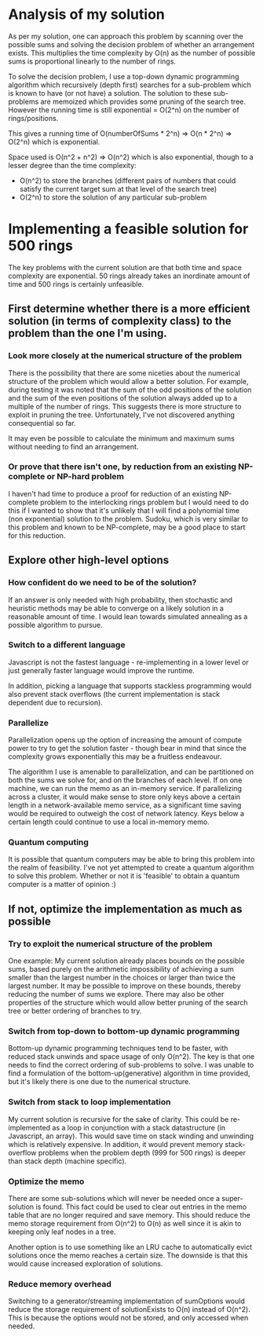 # Analysis of my solution

As per my solution, one can approach this problem by scanning over the possible sums and solving the decision problem of whether an arrangement exists. This multiplies the time complexity by O(n) as the number of possible sums is proportional linearly to the number of rings.

To solve the decision problem, I use a top-down dynamic programming algorithm which recursively (depth first) searches for a sub-problem which is known to have (or not have) a solution. The solution to these sub-problems are memoized which provides some pruning of the search tree. However the running time is still exponential = O(2^n) on the number of rings/positions.

This gives a running time of O(numberOfSums * 2^n) => O(n * 2^n) => O(2^n) which is exponential.

Space used is O(n^2 + n^2) => O(n^2) which is also exponential, though to a lesser degree than the time complexity:

* O(n^2) to store the branches (different pairs of numbers that could satisfy the current target sum at that level of the search tree)
* O(2^n) to store the solution of any particular sub-problem



# Implementing a feasible solution for 500 rings

The key problems with the current solution are that both time and space complexity are exponential. 50 rings already takes an inordinate amount of time and 500 rings is certainly unfeasible.


## First determine whether there is a more efficient solution (in terms of complexity class) to the problem than the one I'm using.

### Look more closely at the numerical structure of the problem

There is the possibility that there are some niceties about the numerical structure of the problem which would allow a better solution. For example, during testing it was noted that the sum of the odd positions of the solution and the sum of the even positions of the solution always added up to a multiple of the number of rings. This suggests there is more structure to exploit in pruning the tree. Unfortunately, I've not discovered anything consequential so far.

It may even be possible to calculate the minimum and maximum sums without needing to find an arrangement.

### Or prove that there isn't one, by reduction from an existing NP-complete or NP-hard problem

I haven't had time to produce a proof for reduction of an existing NP-complete problem to the interlocking rings problem but I would need to do this if I wanted to show that it's unlikely that I will find a polynomial time (non exponential) solution to the problem. Sudoku, which is very similar to this problem and known to be NP-complete, may be a good place to start for this reduction.


## Explore other high-level options

### How confident do we need to be of the solution?

If an answer is only needed with high probability, then stochastic and heuristic methods may be able to converge on a likely solution in a reasonable amount of time. I would lean towards simulated annealing as a possible algorithm to pursue.

### Switch to a different language

Javascript is not the fastest language - re-implementing in a lower level or just generally faster language would improve the runtime.

In addition, picking a language that supports stackless programming would also prevent stack overflows (the current implementation is stack dependent due to recursion).

### Parallelize

Parallelization opens up the option of increasing the amount of compute power to try to get the solution faster - though bear in mind that since the complexity grows exponentially this may be a fruitless endeavour.

The algorithm I use is amenable to parallelization, and can be partitioned on both the sums we solve for, and on the branches of each level. If on one machine, we can run the memo as an in-memory service. If parallelizing across a cluster, it would make sense to store only keys above a certain length in a network-available memo service, as a significant time saving would be required to outweigh the cost of network latency. Keys below a certain length could continue to use a local in-memory memo.

### Quantum computing

It is possible that quantum computers may be able to bring this problem into the realm of feasibility. I've not yet attempted to create a quantum algorithm to solve this problem. Whether or not it is 'feasible' to obtain a quantum computer is a matter of opinion :)



## If not, optimize the implementation as much as possible

### Try to exploit the numerical structure of the problem

One example: My current solution already places bounds on the possible sums, based purely on the arithmetic impossibility of achieving a sum smaller than the largest number in the choices or larger than twice the largest number. It may be possible to improve on these bounds, thereby reducing the number of sums we explore. There may also be other properties of the structure which would allow better pruning of the search tree or better ordering of branches to try.

### Switch from top-down to bottom-up dynamic programming

Bottom-up dynamic programming techniques tend to be faster, with reduced stack unwinds and space usage of only O(n^2). The key is that one needs to find the correct ordering of sub-problems to solve. I was unable to find a formulation of the bottom-up(generative) algorithm in time provided, but it's likely there is one due to the numerical structure.

### Switch from stack to loop implementation

My current solution is recursive for the sake of clarity. This could be re-implemented as a loop in conjunction with a stack datastructure (in Javascript, an array). This would save time on stack winding and unwinding which is relatively expensive. In addition, it would prevent memory stack-overflow problems when the problem depth (999 for 500 rings) is deeper than stack depth (machine specific). 

### Optimize the memo

There are some sub-solutions which will never be needed once a super-solution is found. This fact could be used to clear out entries in the memo table that are no longer required and save memory. This should reduce the memo storage requirement from O(n^2) to O(n) as well since it is akin to keeping only leaf nodes in a tree.

Another option is to use something like an LRU cache to automatically evict solutions once the memo reaches a certain size. The downside is that this would cause increased exploration of solutions.

### Reduce memory overhead

Switching to a generator/streaming implementation of sumOptions would reduce the storage requirement of solutionExists to O(n) instead of O(n^2). This is because the options would not be stored, and only accessed when needed.
